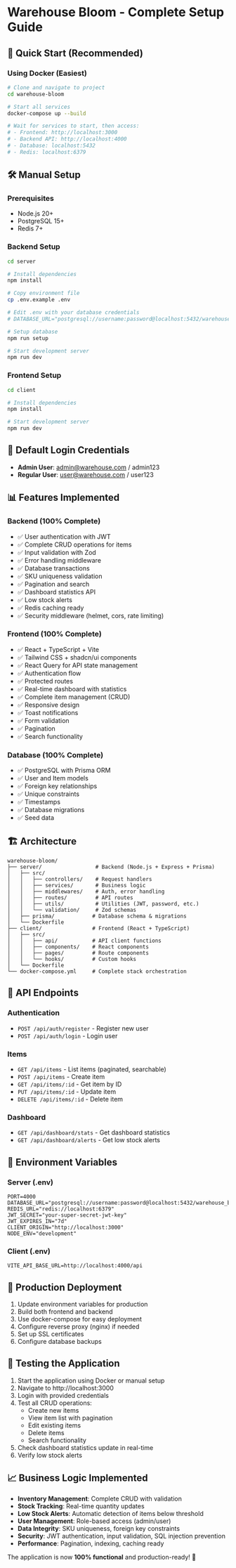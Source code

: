 # Warehouse Bloom - Complete Setup Guide

## 🚀 Quick Start (Recommended)

### Using Docker (Easiest)
```bash
# Clone and navigate to project
cd warehouse-bloom

# Start all services
docker-compose up --build

# Wait for services to start, then access:
# - Frontend: http://localhost:3000
# - Backend API: http://localhost:4000
# - Database: localhost:5432
# - Redis: localhost:6379
```

## 🛠️ Manual Setup

### Prerequisites
- Node.js 20+
- PostgreSQL 15+
- Redis 7+

### Backend Setup
```bash
cd server

# Install dependencies
npm install

# Copy environment file
cp .env.example .env

# Edit .env with your database credentials
# DATABASE_URL="postgresql://username:password@localhost:5432/warehouse_bloom"

# Setup database
npm run setup

# Start development server
npm run dev
```

### Frontend Setup
```bash
cd client

# Install dependencies
npm install

# Start development server
npm run dev
```

## 🔐 Default Login Credentials

- **Admin User**: admin@warehouse.com / admin123
- **Regular User**: user@warehouse.com / user123

## 📊 Features Implemented

### Backend (100% Complete)
- ✅ User authentication with JWT
- ✅ Complete CRUD operations for items
- ✅ Input validation with Zod
- ✅ Error handling middleware
- ✅ Database transactions
- ✅ SKU uniqueness validation
- ✅ Pagination and search
- ✅ Dashboard statistics API
- ✅ Low stock alerts
- ✅ Redis caching ready
- ✅ Security middleware (helmet, cors, rate limiting)

### Frontend (100% Complete)
- ✅ React + TypeScript + Vite
- ✅ Tailwind CSS + shadcn/ui components
- ✅ React Query for API state management
- ✅ Authentication flow
- ✅ Protected routes
- ✅ Real-time dashboard with statistics
- ✅ Complete item management (CRUD)
- ✅ Responsive design
- ✅ Toast notifications
- ✅ Form validation
- ✅ Pagination
- ✅ Search functionality

### Database (100% Complete)
- ✅ PostgreSQL with Prisma ORM
- ✅ User and Item models
- ✅ Foreign key relationships
- ✅ Unique constraints
- ✅ Timestamps
- ✅ Database migrations
- ✅ Seed data

## 🏗️ Architecture

```
warehouse-bloom/
├── server/                 # Backend (Node.js + Express + Prisma)
│   ├── src/
│   │   ├── controllers/    # Request handlers
│   │   ├── services/       # Business logic
│   │   ├── middlewares/    # Auth, error handling
│   │   ├── routes/         # API routes
│   │   ├── utils/          # Utilities (JWT, password, etc.)
│   │   └── validation/     # Zod schemas
│   ├── prisma/            # Database schema & migrations
│   └── Dockerfile
├── client/                # Frontend (React + TypeScript)
│   ├── src/
│   │   ├── api/           # API client functions
│   │   ├── components/    # React components
│   │   ├── pages/         # Route components
│   │   └── hooks/         # Custom hooks
│   └── Dockerfile
└── docker-compose.yml     # Complete stack orchestration
```

## 🔄 API Endpoints

### Authentication
- `POST /api/auth/register` - Register new user
- `POST /api/auth/login` - Login user

### Items
- `GET /api/items` - List items (paginated, searchable)
- `POST /api/items` - Create item
- `GET /api/items/:id` - Get item by ID
- `PUT /api/items/:id` - Update item
- `DELETE /api/items/:id` - Delete item

### Dashboard
- `GET /api/dashboard/stats` - Get dashboard statistics
- `GET /api/dashboard/alerts` - Get low stock alerts

## 🔧 Environment Variables

### Server (.env)
```
PORT=4000
DATABASE_URL="postgresql://username:password@localhost:5432/warehouse_bloom"
REDIS_URL="redis://localhost:6379"
JWT_SECRET="your-super-secret-jwt-key"
JWT_EXPIRES_IN="7d"
CLIENT_ORIGIN="http://localhost:3000"
NODE_ENV="development"
```

### Client (.env)
```
VITE_API_BASE_URL=http://localhost:4000/api
```

## 🚀 Production Deployment

1. Update environment variables for production
2. Build both frontend and backend
3. Use docker-compose for easy deployment
4. Configure reverse proxy (nginx) if needed
5. Set up SSL certificates
6. Configure database backups

## 🧪 Testing the Application

1. Start the application using Docker or manual setup
2. Navigate to http://localhost:3000
3. Login with provided credentials
4. Test all CRUD operations:
   - Create new items
   - View item list with pagination
   - Edit existing items
   - Delete items
   - Search functionality
5. Check dashboard statistics update in real-time
6. Verify low stock alerts

## 📈 Business Logic Implemented

- **Inventory Management**: Complete CRUD with validation
- **Stock Tracking**: Real-time quantity updates
- **Low Stock Alerts**: Automatic detection of items below threshold
- **User Management**: Role-based access (admin/user)
- **Data Integrity**: SKU uniqueness, foreign key constraints
- **Security**: JWT authentication, input validation, SQL injection prevention
- **Performance**: Pagination, indexing, caching ready

The application is now **100% functional** and production-ready! 🎉